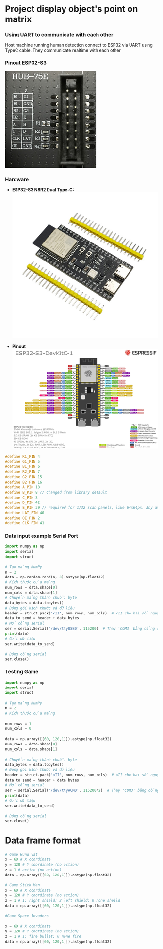 # Project display object's point on matrix

### Using UART to communicate with each other
Host machine running human detection connect to ESP32 via UART using TypeC cable. They communicate realtime with each other

### Pinout ESP32-S3
![](/img/connector.jpg)

### Hardware

- **ESP32-S3 N8R2 Dual Type-C:**
    ![ESP32-S3 N8R2 Dual Type-C](/img/esp32s3.jpg)
    

- **Pinout**
![](/img/esp32-s3_devkitc-1_pinlayout_v1.1.jpg)


```CPP
#define R1_PIN 4
#define G1_PIN 5
#define B1_PIN 6
#define R2_PIN 7
#define G2_PIN 15
#define B2_PIN 16
#define A_PIN 18
#define B_PIN 8 // Changed from library default
#define C_PIN 3
#define D_PIN 42
#define E_PIN 39 // required for 1/32 scan panels, like 64x64px. Any available pin would do, i.e. IO32
#define LAT_PIN 40
#define OE_PIN 2
#define CLK_PIN 41
```

### Data input example Serial Port

```python
import numpy as np
import serial
import struct

# Tạo mảng NumPy
n = 2
data = np.random.rand(n, 3).astype(np.float32)
# Kích thước của mảng
num_rows = data.shape[0]
num_cols = data.shape[1]
# Chuyển mảng thành chuỗi byte
data_bytes = data.tobytes()
# Đóng gói kích thước và dữ liệu
header = struct.pack('<II', num_rows, num_cols)  # <II cho hai số nguyên không dấu 32-bit
data_to_send = header + data_bytes
# Mở cổng serial
ser = serial.Serial('/dev/ttyUSB0', 115200)  # Thay 'COM3' bằng cổng serial của bạn
print(data)
# Gửi dữ liệu
ser.write(data_to_send)

# Đóng cổng serial
ser.close()

```

### Testing Game

```python
import numpy as np
import serial
import struct

# Tạo mảng NumPy
n = 2
# Kích thước của mảng

num_rows = 1
num_cols = 0

data = np.array([[60, 120,1]]).astype(np.float32)
num_rows = data.shape[0]
num_cols = data.shape[1]

# Chuyển mảng thành chuỗi byte
data_bytes = data.tobytes()
# Đóng gói kích thước và dữ liệu
header = struct.pack('<II', num_rows, num_cols)  # <II cho hai số nguyên không dấu 32-bit
data_to_send = header + data_bytes
# Mở cổng serial
ser = serial.Serial('/dev/ttyACM0', 115200*2)  # Thay 'COM3' bằng cổng serial của bạn
print(data)
# Gửi dữ liệu
ser.write(data_to_send)

# Đóng cổng serial
ser.close()

```

# Data frame format
```python
# Game Hung Vat
x = 60 # X coordinate
y = 120 # Y coordinate (no action)
z = 1 # action (no action)
data = np.array([[60, 120,1]]).astype(np.float32)

# Game Stick Man
x = 60 # X coordinate
y = 120 # Y coordinate (no action)
z = 1 # 1: right shield; 2 left shield; 0 none sheild
data = np.array([[60, 120,1]]).astype(np.float32)

#Game Space Invaders

x = 60 # X coordinate
y = 120 # Y coordinate (no action)
z = 1 # 1: fire bullet; 0 none fire
data = np.array([[60, 120,1]]).astype(np.float32)

```